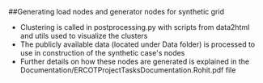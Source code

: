 ##Generating load nodes and generator nodes for synthetic grid

- Clustering is called in postprocessing.py with scripts from data2html and utils used to visualize the clusters
- The publicly available data (located under Data folder) is processed to use in construction of the synthetic case's nodes
- Further details on how these nodes are generated is explained in the Documentation/ERCOTProjectTasksDocumentation.Rohit.pdf file
